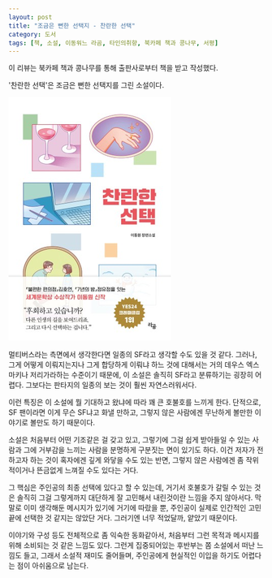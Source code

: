 ```yaml
---
layout: post
title: "조금은 뻔한 선택지 - 찬란한 선택"
category: 도서
tags: [책, 소설, 이동워느 라곰, 타인의취향, 북카페 책과 콩나무, 서평]
---
```


<div class="ftc-ad-notice">
이 리뷰는 북카페 책과 콩나무를 통해 출판사로부터 책을 받고 작성했다.
</div>



'찬란한 선택'은
조금은 뻔한 선택지를 그린 소설이다.

![표지](/images/book/brilliant-choice-book.jpg)

멀티버스라는 측면에서 생각한다면 일종의 SF라고 생각할 수도 있을 것 같다.
그러나, 그게 어떻게 이뤄지는지나 그게 합당하게 이뤄냐 하느 것에 대해서는
거의 데우스 엑스 마키나 저리가라하는 수준이기 때문에,
이 소설은 솔직히 SF라고 분류하기는 굉장히 어렵다.
그보다는 판타지의 일종의 보는 것이 훨씬 자연스러워서다.

이런 특징은 이 소설에 뭘 기대하고 왔냐에 따라
꽤 큰 호불호를 느끼게 한다.
단적으로, SF 팬이라면 이게 무슨 SF냐고 화낼 만하고,
그렇지 않은 사람에겐 무난하게 볼만한 이야기로 볼만도 하기 때문이다.

소설은 처음부터 어떤 기조같은 걸 갖고 있고,
그렇기에 그걸 쉽게 받아들일 수 있는 사람과 그에 거부감을 느끼는 사람을 분명하게 구분짓는 면이 있기도 하다.
이건 저자가 전하고자 하는 것이
혹자에겐 깊게 와닿을 수도 있는 반면,
그렇지 않은 사람에겐 좀 작위적이거나 뜬금없게 느껴질 수도 있다는 거다.

그 핵심은 주인공의 최종 선택에 있다고 할 수 있는데,
거기서 호불호가 갈릴 수 있는 것은
솔직히 그걸 그렇게까지 대단하게 잘 고민해서 내린것이란 느낌을 주지 않아서다.
막말로 이미 생각해둔 메시지가 있기에 거기에 따랐을 뿐,
주인공이 실제로 인간적인 고민 끝에 선택한 것 같지는 않았단 거다.
그러기엔 너무 적었달까, 얕았기 때문이다.

이야기와 구성 등도 전체적으로 좀 익숙한 동화<!-- 크리스마스 캐럴 -->같아서,
처음부터 그런 목적과 메시지를 위해 소비되는 것 같은 느낌도 있다.
그런게 집중되어있는 후반부는 쫌 소설에서 떠난 느낌도 들고,
그래서 소설적 재미도 줄어들며,
주인공에게 현실적인 이입을 하기도 어렵다는 점이 아쉬움으로 남는다.

